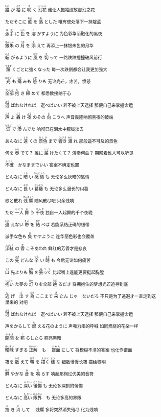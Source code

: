 <ruby>誰<rt>だれ</rt></ruby> が <ruby>袖<rt>そで</rt></ruby> に <ruby>咲<rt>さ</rt></ruby> く <ruby>幻花<rt>げんか</rt></ruby>
谁让人振袖绽放虚幻之花

ただそこに <ruby>藍<rt>あい</rt></ruby> を <ruby>落<rt>お</rt></ruby> とした
唯有彼处落下一抹靛蓝

<ruby>派手<rt>はで</rt></ruby> に <ruby>色<rt>いろ</rt></ruby> を <ruby>溶<rt>と</rt></ruby> かすように
为色彩华丽融化的黑夜

<ruby>銀朱<rt>ぎんしゅ</rt></ruby> の <ruby>月<rt>つき</rt></ruby> を <ruby>添<rt>そ</rt></ruby> えて
再添上一抹银朱色的月华

<ruby>転<rt>ころ</rt></ruby> がるように <ruby>風<rt>かぜ</rt></ruby> を <ruby>切<rt>き</rt></ruby> って
一路跌跌撞撞破风前行

<ruby>躓<rt>つまず</rt></ruby> くごとに強くなった
每一次跌倒都会让我更加强大

<ruby>光<rt>ひかり</rt></ruby> も <ruby>痛<rt>いた</rt></ruby> みも <ruby>怒<rt>いか</rt></ruby> りも
无论光芒，疼苦，愤怒

<ruby>全部<rt>ぜんぶ</rt></ruby> <ruby>抱<rt>だ</rt></ruby> き <ruby>締<rt>し</rt></ruby> めて
都悉数接纳于心

<ruby>選<rt>えら</rt></ruby> ばれなければ　選べばいい
若不被上天选择 那便自己来掌握命运

<ruby>声<rt>こえ</rt></ruby> よ <ruby>轟<rt>ごう</rt></ruby> け <ruby>夜<rt>よる</rt></ruby> のその <ruby>向<rt>む</rt></ruby> こうへ
声音轰隆响彻黑夜的彼端

<ruby>涙<rt>なみだ</rt></ruby> で <ruby>滲<rt>にじ</rt></ruby> んでた
响彻已在泪水中朦胧淡去

あんなに <ruby>遠<rt>とお</rt></ruby> くの <ruby>景色<rt>けしき</rt></ruby> まで <ruby>響き<rt>ひびき</rt></ruby> <ruby>渡<rt>わた</rt></ruby> れ
那般遥不可及的景色

何を <ruby>奏<rt>かな</rt></ruby> でて？ 誰に <ruby>届<rt>とど</rt></ruby> けたくて？
演奏何曲？ 期盼着谁人可以听见

<ruby>不確<rt>ふたし</rt></ruby>　かなままでいい
答案不确定也罢

どんなに <ruby>暗<rt>くら</rt></ruby> い <ruby>感情<rt>かんじょう</rt></ruby> も
无论多么灰暗的感情

どんなに <ruby>長<rt>なが</rt></ruby> い <ruby>葛藤<rt>かっとう</rt></ruby> も
无论多么漫长的纠葛

歌と散れ <ruby>残響<rt>ざんきょう</rt></ruby>
随风散尽吧 只余残响

ただ <ruby>一人<rt>ひとり</rt></ruby> <ruby>舞<rt>ま</rt></ruby> う <ruby>千夜<rt>せんや</rt></ruby>
独自一人起舞的千个夜晚

<ruby>違<rt>たが</rt></ruby> えない <ruby>帯<rt>たい</rt></ruby> を <ruby>結<rt>むす</rt></ruby> べば
若能系结正确的纽带

派手な色も <ruby>負<rt>ま</rt></ruby> かすように
连华丽色彩也会覆盖

<ruby>深紅<rt>しんく</rt></ruby> の <ruby>香<rt>か</rt></ruby> こそあわれ
鲜红的芳香才是悲哀

この <ruby>先<rt>さき</rt></ruby> どんな <ruby>辛<rt>つら</rt></ruby> い <ruby>時<rt>とき</rt></ruby> も
今后无论如何痛苦

<ruby>口<rt>くち</rt></ruby> 先よりも <ruby>胸<rt>むね</rt></ruby> を<ruby>張って<rt>はって</rt></ruby>
比起嘴上逞能更要挺起胸膛

<ruby>抱い<rt>いだい</rt></ruby> た夢の <ruby>灯<rt>あか</rt></ruby> りを全部 <ruby>辿<rt>たど</rt></ruby> るだき
将拥抱住的梦想光芒追寻到底

<ruby>逃<rt>に</rt></ruby> げ　<ruby>出<rt>だ</rt></ruby> す <ruby>為<rt>ため</rt></ruby> ここまで <ruby>来<rt>き</rt></ruby> たん じゃ　ないだろ
不只是为了逃避才一直走到这里来的  对吧

<ruby>選<rt>えら</rt></ruby> ばれなければ　選べばいい
若不被上天选择 那便自己来掌握命运

声をからして   <ruby>燃<rt>も</rt></ruby> える花のように
声嘶力竭的呼喊 如同燃烧的花朵一样

<ruby>闇間<rt>やみま</rt></ruby> を <ruby>照<rt>て</rt></ruby> らしたら
照亮黑暗

<ruby>曖昧<rt>あいまい</rt></ruby> すぎる <ruby>正解<rt>せいかい</rt></ruby>　も　    <ruby>譜面<rt>ふめん</rt></ruby> にして
将模糊不清的答案         也化作谱面

夜を <ruby>数<rt>かぞ</rt></ruby> えて <ruby>朝<rt>あさ</rt></ruby> を <ruby>描く<rt>えがく</rt></ruby> <ruby>様<rt>よう</rt></ruby> な
细数慢慢长夜 描绘黎明

<ruby>鮮<rt>あざ</rt></ruby> やかな <ruby>音<rt>ね</rt></ruby> を <ruby>鳴<rt>な</rt></ruby> らす
响起那绚烂优美的音符

どんなに <ruby>深い<rt>ふかい</rt></ruby> <ruby>後悔<rt>こうかい</rt></ruby> も
无论多深刻的懊悔

どんなに <ruby>高い<rt>たかい</rt></ruby> <ruby>限界<rt>げんかい</rt></ruby>　も
无论多高的界限

<ruby>搔<rt>か</rt></ruby> き <ruby>消<rt>け</rt></ruby> して　 残響
多将突然消失殆尽 化为残响